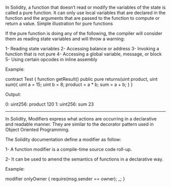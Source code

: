In Solidity, a function that doesn’t read or modify the variables of the state is called a
 pure function. It can only use local variables that are declared in the function and the
 arguments that are passed to
 the function to compute or return a value. 
Simple illustration for pure functions


If the pure function is doing any of the following, the compiler will consider them
 as reading state variables and will throw a warning:

   1- Reading state variables
   2- Accessing balance or address
   3- Invoking a function that is not pure
   4- Accessing a global variable, message, or block
   5- Using certain opcodes in inline assembly


Example:

contract Test {
   function getResult() public pure returns(uint product, uint sum){
      uint a = 15; 
      uint b = 8;
      product = a * b;
      sum = a + b; 
   }
}


Output:

0: uint256: product 120
1: uint256: sum 23


-------------------------------------------------------------

In Solidity, Modifiers express what actions are occurring in 
a declarative and readable manner. They are similar to the decorator 
pattern used in Object Oriented Programming.

The Solidity documentation define a modifier as follow:

   1- A function modifier is a compile-time source code roll-up.

   2- It can be used to amend the semantics of functions in a declarative way.

Example:

modifier onlyOwner {
    require(msg.sender == owner);
    _;
}
